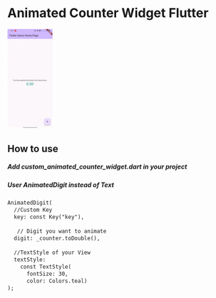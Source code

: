 # Animated Counter Widget Flutter

<img src="./AnimatedCounter.gif" width="20%" height="20%"/>

## How to use

##### Add custom_animated_counter_widget.dart in your project
##### User AnimatedDigit instead of Text

```
AnimatedDigit(
  //Custom Key
  key: const Key("key"),
  
   // Digit you want to animate
  digit: _counter.toDouble(),
  
  //TextStyle of your View
  textStyle: 
    const TextStyle(
      fontSize: 30, 
      color: Colors.teal)
);
```
